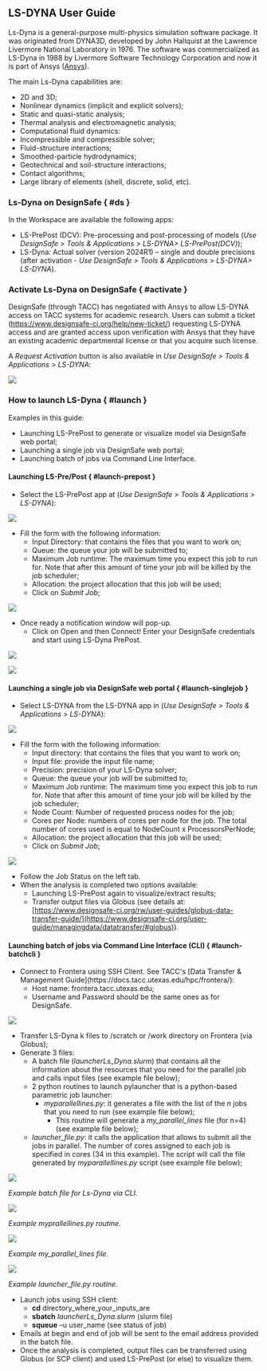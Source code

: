## LS-DYNA User Guide


Ls-Dyna is a general-purpose multi-physics simulation software package. It was originated from DYNA3D, developed by John Hallquist at the Lawrence Livermore National Laboratory in 1976. The software was commercialized as LS-Dyna in 1988 by Livermore Software Technology Corporation and now it is part of Ansys (<a href="http://lsdyna.ansys.com" target="_blank">Ansys</a>).

The main Ls-Dyna capabilities are:

<ul>
	<li>2D and 3D;</li>
	<li>Nonlinear dynamics (implicit and explicit solvers);</li>
	<li>Static and quasi-static analysis;</li>
	<li>Thermal analysis and electromagnetic analysis;</li>
	<li>Computational fluid dynamics:</li>
	<li>Incompressible and compressible solver;</li>
	<li>Fluid-structure interactions;</li>
	<li>Smoothed-particle hydrodynamics;</li>
	<li>Geotechnical and soil-structure interactions;</li>
	<li>Contact algorithms;</li>
	<li>Large library of elements (shell, discrete, solid, etc).</li>
</ul>

### Ls-Dyna on DesignSafe { #ds }

In the Workspace are available the following apps:

<ul>
	<li>LS-PrePost (DCV): Pre-processing and post-processing of models (<i>Use DesignSafe &gt; Tools & Applications &gt; LS-DYNA&gt; LS-PrePost(DCV)</i>);</li>
	<li>LS-Dyna: Actual solver (version 2024R1) – single and double precisions (after activation - <i>Use DesignSafe &gt; Tools & Applications &gt; LS-DYNA&gt; LS-DYNA</i>).</li>
</ul>

### Activate Ls-Dyna on DesignSafe { #activate }

DesignSafe (through TACC) has negotiated with Ansys to allow LS-DYNA access on TACC systems for academic research. Users can submit a ticket (https://www.designsafe-ci.org/help/new-ticket/) requesting LS-DYNA access and are granted access upon verification with Ansys that they have an existing academic departmental license or that you acquire such license.

A <i>Request Activation</i> button is also available in <i>Use DesignSafe &gt; Tools & Applications &gt; LS-DYNA</i>:

![](./imgs/ls-dyna-21.png)

### How to launch LS-Dyna { #launch }

Examples in this guide:

<ul>
	<li>Launching LS-PrePost to generate or visualize model via DesignSafe web portal;</li>
	<li>Launching a single job via DesignSafe web portal;</li>
	<li>Launching batch of jobs via Command Line Interface.</li>
</ul>

#### Launching LS-Pre/Post { #launch-prepost }

<ul>
	<li>Select the LS-PrePost app at (<i>Use DesignSafe &gt; Tools & Applications &gt; LS-DYNA</i>):</li>
</ul>

![](./imgs/ls-dyna-16.png)

<ul>
	<li>Fill the form with the following information:
	<ul>
		<li>Input Directory: that contains the files that you want to work on;</li>
		<li>Queue: the queue your job will be submitted to;</li>
		<li>Maximum Job runtime: The maximum time you expect this job to run for. Note that after this amount of time your job will be killed by the job scheduler;</li>
		<li>Allocation: the project allocation that this job will be used;</li>
		<li>Click on <i>Submit Job</i>;</li>
	</ul>
	</li>
</ul>

![](./imgs/ls-dyna-17.png)

<ul>
	<li>Once ready a notification window will pop-up.
	<ul>
		<li>Click on Open and then Connect! Enter your DesignSafe credentials and start using LS-Dyna PrePost.</li>
	</ul>
	</li>
</ul>

![](./imgs/ls-dyna-18.png)

![](./imgs/ls-dyna-19.png)

#### Launching a single job via DesignSafe web portal { #launch-singlejob }

<ul>
	<li>Select LS-DYNA from the LS-DYNA app in (<i>Use DesignSafe &gt; Tools & Applications &gt; LS-DYNA</i>):</li>
</ul>

![](./imgs/ls-dyna-20.png)

<ul>
	<li>Fill the form with the following information:
	<ul>
		<li>Input directory: that contains the files that you want to work on;</li>
		<li>Input file: provide the input file name;</li>
		<li>Precision: precision of your LS-Dyna solver;</li>
		<li>Queue: the queue your job will be submitted to;</li>
		<li>Maximum Job runtime: The maximum time you expect this job to run for. Note that after this amount of time your job will be killed by the job scheduler;</li>
		<li>Node Count: Number of requested process nodes for the job;</li>
		<li>Cores per Node: numbers of cores per node for the job. The total number of cores used is equal to NodeCount x ProcessorsPerNode;</li>
		<li>Allocation: the project allocation that this job will be used;</li>
		<li>Click on <i>Submit Job</i>;</li>
	</ul>
	</li>
</ul>

![](./imgs/ls-dyna-22.png)

<ul>
	<li>Follow the Job Status on the left tab.</li>
	<li>When the analysis is completed two options available:
	<ul>
		<li>Launching LS-PrePost again to visualize/extract results;</li>
		<li>Transfer output files via Globus (see details at: <a href="https://www.designsafe-ci.org/user-guide/managingdata/datatransfer/#globus" target="_blank">[https://www.designsafe-ci.org/rw/user-guides/globus-data-transfer-guide/](https://www.designsafe-ci.org/user-guide/managingdata/datatransfer/#globus)</a>).</li>
	</ul>
	</li>
</ul>

#### Launching batch of jobs via Command Line Interface (CLI) { #launch-batchcli }

<ul>
	<li>Connect to Frontera using SSH Client. See TACC's [Data Transfer &amp; Management Guide](https://docs.tacc.utexas.edu/hpc/frontera/):
	<ul>
		<li>Host name: frontera.tacc.utexas.edu;</li>
		<li>Username and Password should be the same ones as for DesignSafe.</li>
	</ul>
	</li>
</ul>

![](./imgs/ls-dyna-11.png)

<ul>
	<li>Transfer LS-Dyna k files to /scratch or /work directory on Frontera (via Globus);</li>
	<li>Generate 3 files:
	<ul>
		<li>A batch file (<em>launcherLs_Dyna.slurm</em>) that contains all the information about the resources that you need for the parallel job and calls input files (see example file below);</li>
		<li>2 python routines to launch pylauncher that is a python-based parametric job launcher:
		<ul>
			<li><em>myparallellines.py</em>: it generates a file with the list of the <i>n</i> jobs that you need to run (see example file below);
			<ul>
				<li>This routine will generate a <em>my_parallel_lines</em> file (for n=4) (see example file below);</li>
			</ul>
			</li>
		</ul>
		</li>
		<li><em>launcher_file.py</em>: it calls the application that allows to submit all the jobs in parallel. The number of cores assigned to each job is specified in cores (34 in this example). The script will call the file generated by <em>myparallellines.py</em> script (see example file below);</li>
	</ul>
	</li>
</ul>

![](./imgs/ls-dyna-12.png)

<p><em>Example batch file for Ls-Dyna via CLI.</em></p>

![](./imgs/ls-dyna-13.png)

<p><em>Example myprallellines.py routine.</em></p>

![](./imgs/ls-dyna-14.png)

<p><em>Example my_parallel_lines file.</em></p>

![](./imgs/ls-dyna-15.png)

<p><em>Example launcher_file.py routine.</em></p>

<ul>
	<li>Launch jobs using SSH client:
	<ul>
		<li><strong>cd</strong> directory_where_your_inputs_are</li>
		<li><strong>sbatch</strong> <em>launcherLs_Dyna.slurm</em> (slurm file)</li>
		<li><strong>squeue</strong> –u user_name (see status of job)</li>
	</ul>
	</li>
	<li>Emails at begin and end of job will be sent to the email address provided in the batch file.</li>
	<li>Once the analysis is completed, output files can be transferred using Globus (or SCP client) and used LS-PrePost (or else) to visualize them.</li>
</ul>
